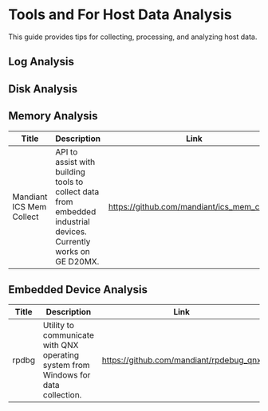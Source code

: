 # Tools and For Host Data Analysis
This guide provides tips for collecting, processing, and analyzing host data.
## Log Analysis
## Disk Analysis
## Memory Analysis
| Title | Description                                                                                                      | Link |
| --- |------------------------------------------------------------------------------------------------------------------| --- |
| Mandiant ICS Mem Collect | API to assist with building tools to collect data from embedded industrial devices. Currently works on GE D20MX. |  https://github.com/mandiant/ics_mem_collect |
## Embedded Device Analysis
| Title | Description                                                                        | Link |
| --- |------------------------------------------------------------------------------------| --- |
| rpdbg | Utility to communicate with QNX operating system from Windows for data collection. |  https://github.com/mandiant/rpdebug_qnx |